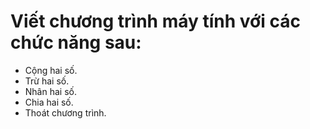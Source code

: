 # Viết chương trình máy tính với các chức năng sau:

- Cộng hai số.
- Trừ hai số.
- Nhân hai số.
- Chia hai số.
- Thoát chương trình.